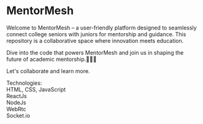 # MentorMesh
Welcome to MentorMesh – a user-friendly platform designed to seamlessly connect college seniors with juniors for mentorship and guidance. This repository is a collaborative space where innovation meets education. 

Dive into the code that powers MentorMesh and join us in shaping the future of academic mentorship.🤗✨✨

Let's collaborate and learn more.

Technologies:<br>
HTML, CSS, JavaScript<br>
ReactJs<br>
NodeJs<br>
WebRtc<br>
Socket.io<br>


